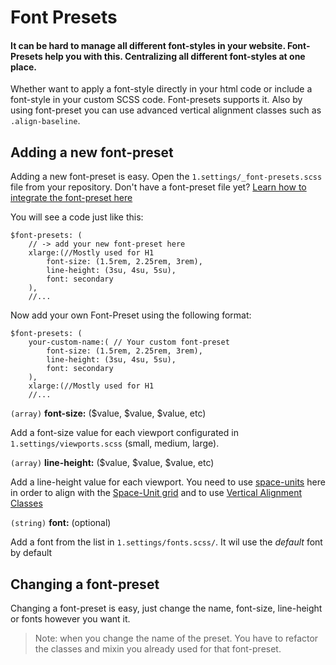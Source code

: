 # Font Presets
#### It can be hard to manage all different font-styles in your website. Font-Presets help you with this. Centralizing all different font-styles at one place.

Whether want to apply a font-style directly in your html code or include a font-style in your custom SCSS code. Font-presets supports it. Also by using font-preset you can use advanced vertical alignment classes such as `.align-baseline`.  


## Adding a new font-preset

Adding a new font-preset is easy. Open the `1.settings/_font-presets.scss` file from your repository. 
Don't have a font-preset file yet?  [Learn how to integrate the font-preset here](getting-started/integration.md)

You will see a code just like this:
```scss{2}
$font-presets: (
	// -> add your new font-preset here
	xlarge:(//Mostly used for H1
		font-size: (1.5rem, 2.25rem, 3rem),
		line-height: (3su, 4su, 5su),
		font: secondary
	),
	//...
``` 

Now add your own Font-Preset using the following format:
```scss{2-6}
$font-presets: (
	your-custom-name:( // Your custom font-preset
		font-size: (1.5rem, 2.25rem, 3rem),
		line-height: (3su, 4su, 5su),
		font: secondary
	),
	xlarge:(//Mostly used for H1
	//...
```

`(array)` **font-size:** ($value, $value, $value, etc)

Add a font-size value for each viewport configurated in `1.settings/viewports.scss` (small, medium, large).
  
`(array)` **line-height:** ($value, $value, $value, etc)

Add a line-height value for each viewport. You need to use [space-units](base-principles/space-unit-grid.md) here in order to align with the [Space-Unit grid](base-principles/space-unit-grid.md)  and to use [Vertical Alignment Classes](/typography/vertical-alignments)

`(string)` **font:** (optional)
 
Add a font from the list in `1.settings/fonts.scss/`. It wil use the *default* font by default 



## Changing a font-preset
Changing a font-preset is easy, just change the name, font-size, line-height or fonts however you want it. 

> Note: when you change the name of the preset. You have to refactor the classes and mixin you already used for that font-preset. 
